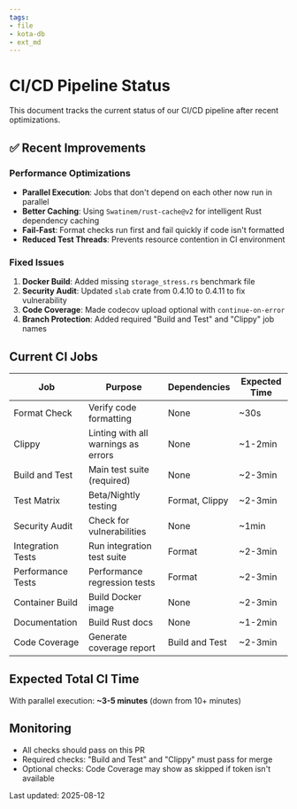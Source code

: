 ```yaml
---
tags:
- file
- kota-db
- ext_md
---
```

# CI/CD Pipeline Status

This document tracks the current status of our CI/CD pipeline after recent optimizations.

## ✅ Recent Improvements

### Performance Optimizations
- **Parallel Execution**: Jobs that don't depend on each other now run in parallel
- **Better Caching**: Using `Swatinem/rust-cache@v2` for intelligent Rust dependency caching
- **Fail-Fast**: Format checks run first and fail quickly if code isn't formatted
- **Reduced Test Threads**: Prevents resource contention in CI environment

### Fixed Issues
1. **Docker Build**: Added missing `storage_stress.rs` benchmark file
2. **Security Audit**: Updated `slab` crate from 0.4.10 to 0.4.11 to fix vulnerability
3. **Code Coverage**: Made codecov upload optional with `continue-on-error`
4. **Branch Protection**: Added required "Build and Test" and "Clippy" job names

## Current CI Jobs

| Job | Purpose | Dependencies | Expected Time |
|-----|---------|--------------|---------------|
| Format Check | Verify code formatting | None | ~30s |
| Clippy | Linting with all warnings as errors | None | ~1-2min |
| Build and Test | Main test suite (required) | None | ~2-3min |
| Test Matrix | Beta/Nightly testing | Format, Clippy | ~2-3min |
| Security Audit | Check for vulnerabilities | None | ~1min |
| Integration Tests | Run integration test suite | Format | ~2-3min |
| Performance Tests | Performance regression tests | Format | ~2-3min |
| Container Build | Build Docker image | None | ~2-3min |
| Documentation | Build Rust docs | None | ~1-2min |
| Code Coverage | Generate coverage report | Build and Test | ~2-3min |

## Expected Total CI Time
With parallel execution: **~3-5 minutes** (down from 10+ minutes)

## Monitoring
- All checks should pass on this PR
- Required checks: "Build and Test" and "Clippy" must pass for merge
- Optional checks: Code Coverage may show as skipped if token isn't available

Last updated: 2025-08-12
